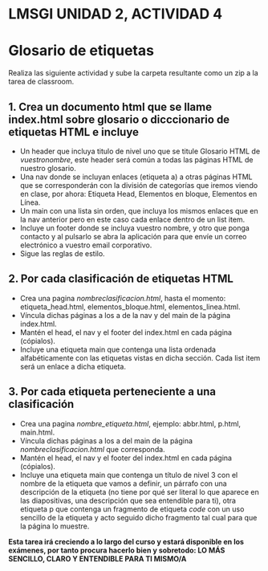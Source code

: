 # LMSGI UNIDAD 2, ACTIVIDAD 4
# Glosario de etiquetas
Realiza las siguiente actividad y sube la carpeta resultante como un zip a la tarea de classroom. 

## **1. Crea un documento html que se llame index.html sobre glosario o dicccionario de etiquetas HTML e incluye**

* Un header que incluya titulo de nivel uno que se titule Glosario HTML de _vuestronombre_, este header será común a todas las páginas HTML de nuestro glosario.
* Una nav donde se incluyan enlaces (etiqueta a) a otras páginas HTML que se corresponderán con la división de categorías que iremos viendo en clase, por ahora: Etiqueta Head, Elementos en bloque, Elementos en Línea.
* Un main con una lista sin orden, que incluya los mismos enlaces que en la nav anterior pero en este caso cada enlace dentro de un list item.
* Incluye un footer donde se incluya vuestro nombre, y otro que ponga contacto y al pulsarlo se abra la aplicación para que envíe un correo electrónico a vuestro email corporativo.
* Sigue las reglas de estilo.

## **2. Por cada clasificación de etiquetas HTML**

* Crea una pagina _nombreclasificacion.html_, hasta el momento: etiqueta_head.html, elementos_bloque.html, elementos_linea.html.
* Víncula dichas páginas a los a de la nav y del main de la página index.html.
* Mantén el head, el nav y el footer del index.html en cada página (cópialos).
* Incluye una etiqueta main que contenga una lista ordenada alfabéticamente con las etiquetas vistas en dicha sección. Cada list item será un enlace <a> a dicha etiqueta.

## **3. Por cada etiqueta perteneciente a una clasificación**

* Crea una pagina _nombre_etiqueta.html_, ejemplo: abbr.html, p.html, main.html.
* Víncula dichas páginas a los a del main de la página _nombreclasificacion.html_ que corresponda.
* Mantén el head, el nav y el footer del index.html en cada página (cópialos).
* Incluye una etiqueta main que contenga un título de nivel 3 con el nombre de la etiqueta que vamos a definir, un párrafo con una descripción de la etiqueta (no tiene por qué ser literal lo que aparece en las diapositivas, una descripción que sea entendible para ti), otra etiqueta p que contenga un fragmento de etiqueta _code_ con un uso sencillo de la etiqueta y acto seguido dicho fragmento tal cual para que la página lo muestre.

  

**Esta tarea irá creciendo a lo largo del curso y estará disponible en los exámenes, por tanto procura hacerlo bien y sobretodo: LO MÁS SENCILLO, CLARO Y ENTENDIBLE PARA TI MISMO/A**
